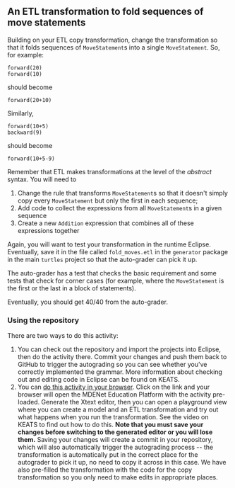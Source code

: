 ## An ETL transformation to fold sequences of move statements

Building on your ETL copy transformation, change the transformation so that it folds sequences of `MoveStatement`s into a single `MoveStatement`. So, for example:

```
forward(20)
forward(10)
```

should become

```
forward(20+10)
```

Similarly, 

```
forward(10+5)
backward(9)
```

should become

```
forward(10+5-9)
```

Remember that ETL makes transformations at the level of the *abstract* syntax. You will need to
 
1. Change the rule that transforms `MoveStatement`s so that it doesn't simply copy every `MoveStatement` but only the first in each sequence;
2. Add code to collect the expressions from all `MoveStatement`s in a given sequence
3. Create a new `Addition` expression that combines all of these expressions together

Again, you will want to test your transformation in the runtime Eclipse. Eventually, save it in the file called `fold_moves.etl` in the `generator` package in the main `turtles` project so that the auto-grader can pick it up.

The auto-grader has a test that checks the basic requirement and some tests that check for corner cases (for example, where the `MoveStatement` is the first or the last in a block of statements).

Eventually, you should get 40/40 from the auto-grader.

### Using the repository

There are two ways to do this activity:

1. You can check out the repository and import the projects into Eclipse, then do the activity there. Commit your changes and push them back to GitHub to trigger the autograding so you can see whether you've correctly implemented the grammar. More information about checking out and editing code in Eclipse can be found on KEATS.
2. You can [do this activity in your browser](https://mdenet-ep.sites.er.kcl.ac.uk/?activities=https://raw.githubusercontent.com/6ccs3mde-7ccsmmdd-2023-24/etl_fold_moves_turtles_classroom/master/activity.json&privaterepo=true). Click on the link and your browser will open the MDENet Education Platform with the activity pre-loaded. Generate the Xtext editor, then you can open a playground view where you can create a model and an ETL transformation and try out what happens when you run the transformation. See the video on KEATS to find out how to do this. **Note that you must save your changes before switching to the generated editor or you will lose them.** Saving your changes will create a commit in your repository, which will also automatically trigger the autograding process -- the transformation is automatically put in the correct place for the autograder to pick it up, no need to copy it across in this case. We have also pre-filled the transformation with the code for the copy transformation so you only need to make edits in appropriate places.
